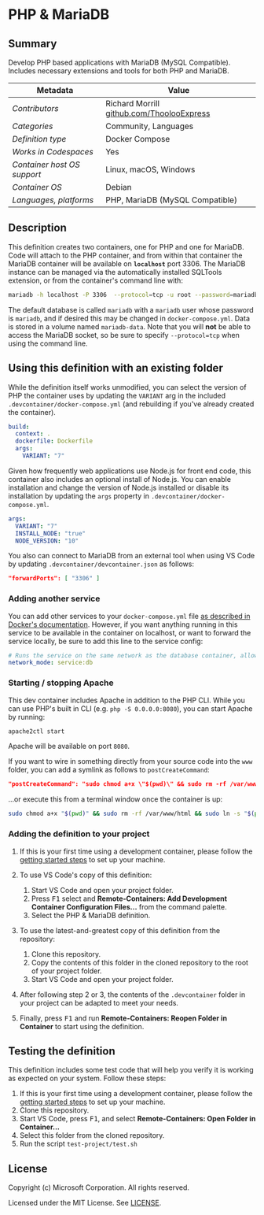 # PHP & MariaDB

## Summary

Develop PHP based applications with MariaDB (MySQL Compatible).  Includes necessary extensions and tools for both PHP and MariaDB.

| Metadata | Value |  
|----------|-------|
| *Contributors* | Richard Morrill [github.com/ThoolooExpress](https://github.com/ThoolooExpress) |
| *Categories* | Community, Languages |
| *Definition type* | Docker Compose |
| *Works in Codespaces* | Yes |
| *Container host OS support* | Linux, macOS, Windows |
| *Container OS* | Debian |
| *Languages, platforms* | PHP, MariaDB (MySQL Compatible) |

## Description

This definition creates two containers, one for PHP and one for MariaDB.  Code will attach to the PHP container, and from within that container the MariaDB container will be available on **`localhost`** port 3306. The MariaDB instance can be managed via the automatically installed SQLTools extension, or from the container's command line with:

```bash
mariadb -h localhost -P 3306  --protocol=tcp -u root --password=mariadb -D mariadb
```

The default database is called `mariadb` with a `mariadb` user whose password is `mariadb`, and if desired this may be changed in `docker-compose.yml`. Data is stored in a volume named `mariadb-data`. Note that you will **not** be able to access the MariaDB socket, so be sure to specify `--protocol=tcp` when using the command line.

## Using this definition with an existing folder

While the definition itself works unmodified, you can select the version of PHP the container uses by updating the `VARIANT` arg in the included `.devcontainer/docker-compose.yml` (and rebuilding if you've already created the container).

```yaml
build:
  context: .
  dockerfile: Dockerfile
  args:
    VARIANT: "7"
```

Given how frequently web applications use Node.js for front end code, this container also includes an optional install of Node.js. You can enable installation and change the version of Node.js installed or disable its installation by updating the `args` property in `.devcontainer/docker-compose.yml`.

```yaml
args:
  VARIANT: "7"
  INSTALL_NODE: "true"
  NODE_VERSION: "10"
```

You also can connect to MariaDB from an external tool when using VS Code by updating `.devcontainer/devcontainer.json` as follows:

```json
"forwardPorts": [ "3306" ]
```

### Adding another service

You can add other services to your `docker-compose.yml` file [as described in Docker's documentation](https://docs.docker.com/compose/compose-file/#service-configuration-reference). However, if you want anything running in this service to be available in the container on localhost, or want to forward the service locally, be sure to add this line to the service config:

```yaml
# Runs the service on the same network as the database container, allows "forwardPorts" in devcontainer.json function.
network_mode: service:db
```

### Starting / stopping Apache

This dev container includes Apache in addition to the PHP CLI. While you can use PHP's built in CLI (e.g. `php -S 0.0.0.0:8080`), you can start Apache by running:

```bash
apache2ctl start
```

Apache will be available on port `8080`.

If you want to wire in something directly from your source code into the `www` folder, you can add a symlink as follows to `postCreateCommand`:

```json
"postCreateCommand": "sudo chmod a+x \"$(pwd)\" && sudo rm -rf /var/www/html && sudo ln -s \"$(pwd)\" /var/www/html"
```

...or execute this from a terminal window once the container is up:

```bash
sudo chmod a+x "$(pwd)" && sudo rm -rf /var/www/html && sudo ln -s "$(pwd)" /var/www/html
```

### Adding the definition to your project

1. If this is your first time using a development container, please follow the [getting started steps](https://aka.ms/vscode-remote/containers/getting-started) to set up your machine.

2. To use VS Code's copy of this definition:
   1. Start VS Code and open your project folder.
   2. Press <kbd>F1</kbd> select and **Remote-Containers: Add Development Container Configuration Files...** from the command palette.
   3. Select the PHP & MariaDB definition.

3. To use the latest-and-greatest copy of this definition from the repository:
   1. Clone this repository.
   2. Copy the contents of this folder in the cloned repository to the root of your project folder.
   3. Start VS Code and open your project folder.

4. After following step 2 or 3, the contents of the `.devcontainer` folder in your project can be adapted to meet your needs.

5. Finally, press <kbd>F1</kbd> and run **Remote-Containers: Reopen Folder in Container** to start using the definition.

## Testing the definition

This definition includes some test code that will help you verify it is working as expected on your system. Follow these steps:

1. If this is your first time using a development container, please follow the [getting started steps](https://aka.ms/vscode-remote/containers/getting-started) to set up your machine.
2. Clone this repository.
3. Start VS Code, press <kbd>F1</kbd>, and select **Remote-Containers: Open Folder in Container...**
4. Select this folder from the cloned repository.
5. Run the script `test-project/test.sh`

## License

Copyright (c) Microsoft Corporation. All rights reserved.

Licensed under the MIT License. See [LICENSE](https://github.com/Microsoft/vscode-dev-containers/blob/master/LICENSE).
